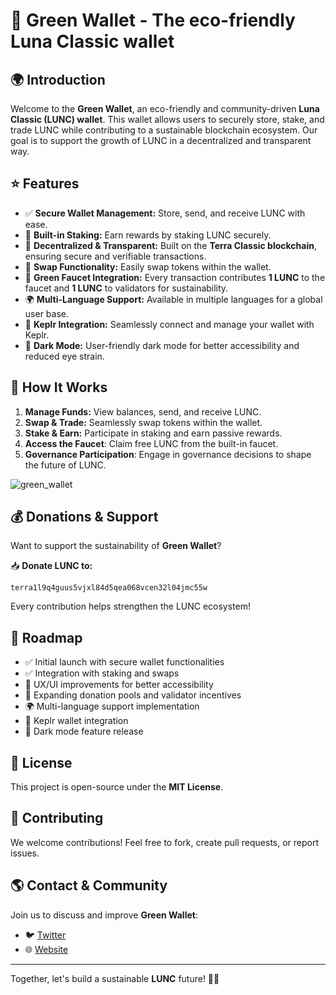 # 🌿 Green Wallet - The eco-friendly Luna Classic wallet

## 🌍 Introduction
Welcome to the **Green Wallet**, an eco-friendly and community-driven **Luna Classic (LUNC) wallet**. This wallet allows users to securely store, stake, and trade LUNC while contributing to a sustainable blockchain ecosystem. Our goal is to support the growth of LUNC in a decentralized and transparent way.

## ⭐ Features
- ✅ **Secure Wallet Management:** Store, send, and receive LUNC with ease.
- 🔄 **Built-in Staking:** Earn rewards by staking LUNC securely.
- 🔐 **Decentralized & Transparent:** Built on the **Terra Classic blockchain**, ensuring secure and verifiable transactions.
- 🔄 **Swap Functionality:** Easily swap tokens within the wallet.
- 💚 **Green Faucet Integration:** Every transaction contributes **1 LUNC** to the faucet and **1 LUNC** to validators for sustainability.
- 🌍 **Multi-Language Support:** Available in multiple languages for a global user base.
- 🔗 **Keplr Integration:** Seamlessly connect and manage your wallet with Keplr.
- 🌙 **Dark Mode:** User-friendly dark mode for better accessibility and reduced eye strain.

## 🔹 How It Works
1. **Manage Funds:** View balances, send, and receive LUNC.
3. **Swap & Trade:** Seamlessly swap tokens within the wallet.
4. **Stake & Earn:** Participate in staking and earn passive rewards.
5. **Access the Faucet**: Claim free LUNC from the built-in faucet.
6. **Governance Participation**: Engage in governance decisions to shape the future of LUNC.

![green_wallet](https://github.com/user-attachments/assets/7f220ec7-df0b-427b-8a1d-1d45261676c6)


## 💰 Donations & Support
Want to support the sustainability of **Green Wallet**?

📥 **Donate LUNC to:**
```
terra1l9q4guus5vjxl84d5qea068vcen32l04jmc55w
```

Every contribution helps strengthen the LUNC ecosystem!

## 📌 Roadmap
- ✅ Initial launch with secure wallet functionalities
- ✅ Integration with staking and swaps
- 🔄 UX/UI improvements for better accessibility
- 🚀 Expanding donation pools and validator incentives
- 🌍 Multi-language support implementation
- 🔗 Keplr wallet integration
- 🌙 Dark mode feature release

## 📜 License
This project is open-source under the **MIT License**.

## 🤝 Contributing
We welcome contributions! Feel free to fork, create pull requests, or report issues.

## 🌎 Contact & Community
Join us to discuss and improve **Green Wallet**:
- 🐦 [Twitter](https://twitter.com/GreenFrndLabs)
- 🌐 [Website](https://www.greenfriendlylabs.com/)

---
Together, let's build a sustainable **LUNC** future! 🌿🚀
